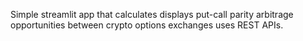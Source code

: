 Simple streamlit app that calculates displays put-call parity arbitrage opportunities between crypto options exchanges uses REST APIs.
